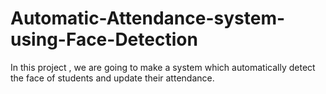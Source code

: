 # Automatic-Attendance-system-using-Face-Detection
In this project , we are going to make a system which automatically detect the face of students and update their attendance.
